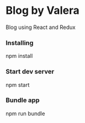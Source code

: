 # Blog by Valera
Blog using React and Redux
### Installing
npm install
### Start dev server
npm start
### Bundle app
npm run bundle
